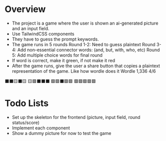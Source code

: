 # Overview
- The project is a game where the user is shown an ai-generated picture and an input field.  
- Use TailwindCSS components
- They have to guess the prompt keywords. 
- The game runs in 5 rounds
Round 1-2: Need to guess plaintext
Round 3-4: Add non-essential connector words: (and, but, with, who, etc)
Round 5: Add multiple choice words for final round
- If word is correct, make it green, if not make it red
- After the game runs, give the user a share button that copies a plaintext representation of the game.
Like how wordle does it
Wordle 1,336 4/6

⬛⬛🟨⬛🟨
🟨🟩⬛⬛⬛
🟩🟩⬛🟩🟩
🟩🟩🟩🟩🟩

# Todo Lists
- Set up the skeleton for the frontend (picture, input field, round status/score)
- Implement each component
- Show a dummy picture for now to test the game